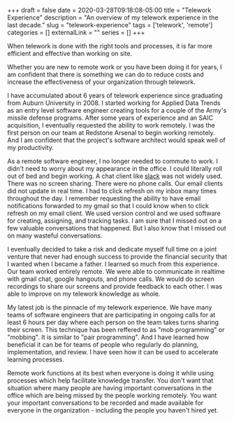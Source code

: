 +++ 
draft = false
date = 2020-03-28T09:18:08-05:00
title = "Telework Experience"
description = "An overview of my telework experience in the last decade."
slug = "telework-experience" 
tags = ['telework', 'remote']
categories = []
externalLink = ""
series = []
+++

When telework is done with the right tools and processes, it is far more efficient and effective than working on site.

Whether you are new to remote work or you have been doing it for years, I am confident that there is something we can do to reduce costs and increase the effectiveness of your organization through telework.

I have accumulated about 6 years of telework experience since graduating from Auburn University in 2008.  I started working for Applied Data Trends as an entry level software engineer creating tools for a couple of the Army's missile defense programs.  After some years of experience and an SAIC acquisition, I eventually requested the ability to work remotely.  I was the first person on our team at Redstone Arsenal to begin working remotely.  And I am confident that the project's software architect would speak well of my productivity.

As a remote software engineer, I no longer needed to commute to work.  I didn't need to worry about my appearance in the office.  I could literally roll out of bed and begin working.  A chat client like [slack](https://slack.com/) was not widely used.  There was no screen sharing.  There were no phone calls.  Our email clients did not update in real time.  I had to click refresh on my inbox many times throughout the day.  I remember requesting the ability to have email notifications forwarded to my gmail so that I could know when to click refresh on my email client.  We used version control and we used software for creating, assigning, and tracking tasks.  I am sure that I missed out on a few valuable conversations that happened.  But I also know that I missed out on many wasteful conversations.

I eventually decided to take a risk and dedicate myself full time on a joint venture that never had enough success to provide the financial security that I wanted when I became a father.  I learned so much from this experience.  Our team worked entirely remote.  We were able to communicate in realtime with gmail chat, google hangouts, and phone calls.  We would do screen recordings to share our screens and provide feedback to each other.  I was able to improve on my telework knowledge as whole.

My latest job is the pinnacle of my telework experience.  We have many teams of software engineers that are participating in ongoing calls for at least 6 hours per day where each person on the team takes turns sharing their screen.  This technique has been reffered to as "mob programming" or "mobbing".  It is similar to "pair programming".  And I have learned how beneficial it can be for teams of people who regularly do planning, implementation, and review.  I have seen how it can be used to accelerate learning processes.

Remote work functions at its best when everyone is doing it while using processes which help facilitate knowledge transfer.  You don't want that situation where many people are having important conversations in the office which are being missed by the people working remotely.  You want your important conversations to be recorded and made available for everyone in the organization - including the people you haven't hired yet.
